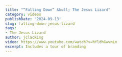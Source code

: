 ```yaml
---
title: "“Falling Down” &bull; The Jesus Lizard"
category: videos
publishDate: '2024-09-13'
slug: falling-down-jesus-lizard
tags:
- The Jesus Lizard
author: jclacking
video: https://www.youtube.com/watch?v=hYldhGwvnLo
excerpt: Includes a tour of branding
---
```


